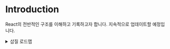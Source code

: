 # Introduction

React의 전반적인 구조를 이해하고 기록하고자 합니다. 지속적으로 업데이트할 예정입니다.

<details>
<summary>삽질 로드맵</summary>

## 전체 틀

[React Codebase Overview](https://legacy.reactjs.org/docs/codebase-overview.html)  
[React 톺아보기](https://goidle.github.io/react/in-depth-react-preview/)  
[React 까보기 시리즈 youtube](https://www.youtube.com/playlist?list=PLpq56DBY9U2B6gAZIbiIami_cLBhpHYCA)

## Fiber

[Naver D2 React 파이버 아키텍처 분석](https://d2.naver.com/helloworld/2690975)  
[React Fiber Architecture](https://github.com/acdlite/react-fiber-architecture)

## Hooks

### 탄생 배경

[[10분 테코톡] 룩소의 React Hooks](https://www.youtube.com/watch?v=qjEcsNYFWYg)

### 클로저 기반 설명

[JSCont - Can Swyx recreate React Hooks and useState in under 30 min?](https://www.youtube.com/watch?v=KJP1E-Y-xyo)

### React Code 기반 분석

[Under the hood of React’s hooks system](https://medium.com/the-guild/under-the-hood-of-reacts-hooks-system-eb59638c9dba)  
[How does React associate Hook calls with components?](https://legacy.reactjs.org/docs/hooks-faq.html#how-does-react-associate-hook-calls-with-components)  
[React Hooks - What's happening under the hood?](https://stackoverflow.com/questions/53729917/react-hooks-whats-happening-under-the-hood)  
[How Does setState Know What to Do?](https://overreacted.io/how-does-setstate-know-what-to-do/)  
[How React Hooks Work - in depth + React Render Cycle Explained](https://eliav2.github.io/how-react-hooks-work/)  
[How do react hooks determine the component that they are for?](https://stackoverflow.com/questions/53974865/how-do-react-hooks-determine-the-component-that-they-are-for/53980190#53980190)

</details>
